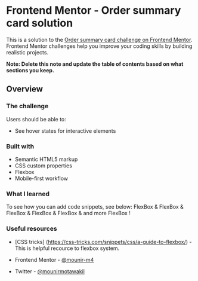# Frontend Mentor - Order summary card solution

This is a solution to the [Order summary card challenge on Frontend Mentor](https://www.frontendmentor.io/challenges/order-summary-component-QlPmajDUj). Frontend Mentor challenges help you improve your coding skills by building realistic projects.

**Note: Delete this note and update the table of contents based on what sections you keep.**

## Overview

### The challenge

Users should be able to:

- See hover states for interactive elements

### Built with

- Semantic HTML5 markup
- CSS custom properties
- Flexbox
- Mobile-first workflow

### What I learned

To see how you can add code snippets, see below:
FlexBox & FlexBox & FlexBox & FlexBox & FlexBox & and more FlexBox !

### Useful resources

- [CSS tricks] (https://css-tricks.com/snippets/css/a-guide-to-flexbox/) - This is helpful recource to flexbox system.

- Frontend Mentor - [@mounir-m4](https://www.frontendmentor.io/profile/mounir-m4)
- Twitter - [@mounirmotawakil](https://twitter.com/mounirmotawakil)
